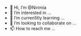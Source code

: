 - 👋 Hi, I’m @Nirimia
- 👀 I’m interested in ...
- 🌱 I’m curren5tly learning ...
- 💞️ I’m looking to collaborate on ...
- 📫 How to reach me ...

<!---
Nirimia/Nirimia is a ✨ special ✨ repository because its `README.md` (this file) appears on your GitHub profile.
You can click the Preview link to take a look at your changes.
--->
